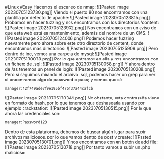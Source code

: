 #Linux #Easy 
Hacemos el escaneo de nmap:
![[Pasted image 20230705123730.png]]
Viendo el puerto 80 nos encontramos con una plantilla por defecto de apache:
![[Pasted image 20230705123815.png]]
Probamos en hacer fuzzing y nos encontramos con los directorios /content:
![[Pasted image 20230705123932.png]]
Nos encontramos con un aviso de que esta web está en mantenimiento, además del nombre de un CMS.
![[Pasted image 20230705124006.png]]
Podemos hacer fuzzing nuevamente pero ahora sobre este otro directorio de content, donde encontramos más directorios:
![[Pasted image 20230705125909.png]]
Pero dentro de inc, vemos una carpeta de mysql:
![[Pasted image 20230705130038.png]]
Por lo que entramos en ella y nos encontramos con un fichero de .sql:
![[Pasted image 20230705130058.png]]
Y ahora dentro de /as tenemos un panel de login:
![[Pasted image 20230705130208.png]]
Pero si seguimos mirando el archivo .sql, podemos hacer un grep para ver si encontramos algo de password o pass; y vemos que sí:
```bash
manager:42f749ade7f9e195bf475f37a44cafcb
```
![[Pasted image 20230705130344.png]]
No obstante, esta contraseña viene en formato de hash, por lo que tenemos que deshasearla usando por ejemplo crackstation:
![[Pasted image 20230705130515.png]]
Por lo que ahora las credenciales son:
```bash
manager:Password123
```
Dentro de esta plataforma, debemos de buscar algún lugar para subir archivos maliciosos, por lo que vamos dentro de post y create:
![[Pasted image 20230705130701.png]]
Y nos encontramos con un botón de add file:
![[Pasted image 20230705130718.png]]
Por tanto vamos a subir un .php malicioso:
